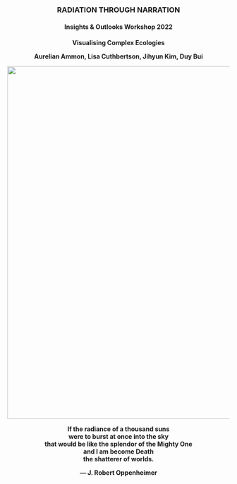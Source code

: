 <h3 align="center">RADIATION THROUGH NARRATION</h3>
<h4 align="center">Insights & Outlooks Workshop 2022</p>
<h4 align="center">Visualising Complex Ecologies</p>
<p align="center">Aurelian Ammon, Lisa Cuthbertson, Jihyun Kim, Duy Bui</p>

<p align="center">
<img src="https://raw.githubusercontent.com/duuusen/radiating_futures/main/img/rf.png" width="800">
</p>

If the radiance of a thousand suns<br/>
were to burst at once into the sky<br/>
that would be like the splendor of the Mighty One<br/>
and I am become Death<br/>
the shatterer of worlds.

— J. Robert Oppenheimer
